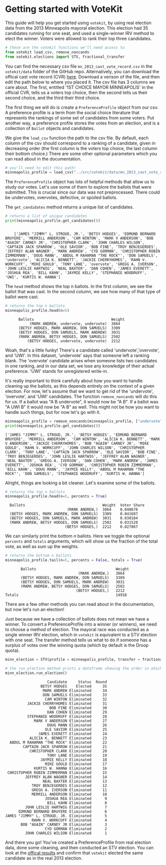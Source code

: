 # Getting started with VoteKit

This guide will help you get started using `votekit`, by using real election data from the 2013 Minneapolis mayoral election. This election had 35 candidates running for one seat, and used a single-winner IRV method to elect the winner. Voters were allowed to rank their top three candidates. 


```python
# these are the votekit functions we'll need access to
from votekit load_csv, remove_noncands
from votekit.elections import STV, fractional_transfer
```

You can find the necessary csv file `mn_2013_cast_vote_record.csv` in the `votekit/data` folder of the GitHub repo. Alternatively, you can download the offical cast vote record (CVR) [here](https://vote.minneapolismn.gov/results-data/election-results/2013/mayor/). Download a verison of the file, and then edit the path below to where you placed it. The csv file has 3 columns we care about. The first, entitled '1ST CHOICE MAYOR MINNEAPOLIS' in the official CVR, tells us a voters top choice, then the second tells us their second choice, and the third their third choice.

The first thing we will do is create a `PreferenceProfile` object from our csv. A preference profile is a term from the social choice literature that represents the rankings of some set of candidates from some voters. Put another way, a preference profile stores the votes from an election, and is a collection of `Ballot` objects and candidates. 

We give the `load_csv` function the path to the csv file. By default, each column of the csv should correspond to a ranking of a candidate, given in decreasing order (the first column is the voters top choice, the last column their bottom choice.) There are some other optional parameters which you can read about in the documentation.


```python
# you'll need to edit this path!
minneapolis_profile = load_csv("../src/votekit/data/mn_2013_cast_vote_record.csv")
```

The `PreferenceProfile` object has lots of helpful methods that allow us to study our votes. Let's use some of them to explore the ballots that were submitted. This is crucial since our data was not preprocessed. There could be undervotes, overvotes, defective, or spoiled ballots.

The `get_candidates` method returns a unique list of candidates.

```python
# returns a list of unique candidates
print(minneapolis_profile.get_candidates())
```
```

    ['JAMES "JIMMY" L. STROUD, JR.', 'BETSY HODGES', 'EDMUND BERNARD BRUYERE', 'MERRILL ANDERSON', 'CAM WINTON', 'MARK V ANDERSON', 'BOB "AGAIN" CARNEY JR', 'CHRISTOPHER CLARK', 'JOHN CHARLES WILSON', 'CAPTAIN JACK SPARROW', 'OLE SAVIOR', 'BOB FINE', 'TROY BENJEGERDES', 'JEFFREY ALAN WAGNER', 'MARK ANDREW', 'CYD GORMAN', 'CHRISTOPHER ROBIN ZIMMERMAN', 'DOUG MANN', 'ABDUL M RAHAMAN "THE ROCK"', 'DON SAMUELS', 'undervote', 'ALICIA K. BENNETT', 'JACKIE CHERRYHOMES', 'RAHN V. WORKCUFF', 'MIKE GOULD', 'TONY LANE', 'overvote', 'GREGG A. IVERSON', 'JOHN LESLIE HARTWIG', 'NEAL BAXTER', 'DAN COHEN', 'JAMES EVERETT', 'JOSHUA REA', 'BILL KAHN', 'JAYMIE KELLY', 'STEPHANIE WOODRUFF', 'UWI', 'KURTIS W. HANNA']

```
The `head` method shows the top n ballots. In the first column, we see the ballot that was cast. In the second column, we see how many of that type of ballot were cast. 
```python
# returns the top n ballots
minneapolis_profile.head(n=5)
```
```
      Ballots                                   Weight
           (MARK ANDREW, undervote, undervote)  3864  
      (BETSY HODGES, MARK ANDREW, DON SAMUELS)  3309  
      (BETSY HODGES, DON SAMUELS, MARK ANDREW)  3031  
      (MARK ANDREW, BETSY HODGES, DON SAMUELS)  2502  
          (BETSY HODGES, undervote, undervote)  2212
```

Woah, that's a little funky! There's a candidate called 'undervote','overvote', and 'UWI'. In this dataset, 'undervote' says that someone left a ranking blank. The 'overvote' candidate arises when someone lists two candidates in one ranking, and in our data set, we lose any knowledge of their actual preference. 'UWI' stands for unregistered write-in.

It's really important to think carefully about how you want to handle cleaning up the ballots, as this depends entirely on the context of a given election. For now, let's assume that we want to get rid of the 'undervote', 'overvote', and 'UWI' candidates. The function `remove_noncands` will do this for us. If a ballot was "A B undervote", it would now be "A B". If a ballot was "A UWI B" it would now be "A B" as well. This might not be how you want to handle such things, but for now let's go with it. 


```python
minneapolis_profile = remove_noncands(minneapolis_profile, ["undervote", "overvote", "UWI"])
print(minneapolis_profile.get_candidates())
```

    ['JAMES "JIMMY" L. STROUD, JR.', 'BETSY HODGES', 'EDMUND BERNARD BRUYERE', 'MERRILL ANDERSON', 'CAM WINTON', 'ALICIA K. BENNETT', 'MARK V ANDERSON', 'JACKIE CHERRYHOMES', 'BOB "AGAIN" CARNEY JR', 'MIKE GOULD', 'RAHN V. WORKCUFF', 'JOHN CHARLES WILSON', 'CHRISTOPHER CLARK', 'TONY LANE', 'CAPTAIN JACK SPARROW', 'OLE SAVIOR', 'BOB FINE', 'TROY BENJEGERDES', 'JOHN LESLIE HARTWIG', 'JEFFREY ALAN WAGNER', 'NEAL BAXTER', 'GREGG A. IVERSON', 'DAN COHEN', 'MARK ANDREW', 'JAMES EVERETT', 'JOSHUA REA', 'CYD GORMAN', 'CHRISTOPHER ROBIN ZIMMERMAN', 'BILL KAHN', 'DOUG MANN', 'JAYMIE KELLY', 'ABDUL M RAHAMAN "THE ROCK"', 'DON SAMUELS', 'STEPHANIE WOODRUFF', 'KURTIS W. HANNA']


Alright, things are looking a bit cleaner. Let's examine some of the ballots.


```python
# returns the top n ballots
minneapolis_profile.head(n=5, percents = True)
```

      Ballots                                   Weight  Voter Share
                                (MARK ANDREW,)  3864    0.048678   
      (BETSY HODGES, MARK ANDREW, DON SAMUELS)  3309    0.041687   
      (BETSY HODGES, DON SAMUELS, MARK ANDREW)  3031    0.038184   
      (MARK ANDREW, BETSY HODGES, DON SAMUELS)  2502    0.031520   
                               (BETSY HODGES,)  2212    0.027867   


We can similarly print the bottom $n$ ballots. Here we toggle the optional `percents` and `totals` arguments, which will show us the fraction of the total vote, as well as sum up the weights.


```python
# returns the bottom n ballots
minneapolis_profile.tail(n=5, percents = False, totals = True)
```

           Ballots                                    Weight
                                     (MARK ANDREW,)   3864 
           (BETSY HODGES, MARK ANDREW, DON SAMUELS)   3309 
           (BETSY HODGES, DON SAMUELS, MARK ANDREW)   3031 
           (MARK ANDREW, BETSY HODGES, DON SAMUELS)   2502 
                                    (BETSY HODGES,)   2212 
    Totals                                            14918 


There are a few other methods you can read about in the documentation, but now let's run an election!

Just because we have a collection of ballots does not mean we have a winner. To convert a PreferenceProfile into a winner (or winners), we need to choose a method of election. The mayoral race was conducted as a single winner IRV election, which in `votekit` is equivalent to a STV election with one seat. The transfer method tells us what to do if someone has a surplus of votes over the winning quota (which by default is the Droop quota). 


```python
minn_election = STV(profile = minneapolis_profile, transfer = fractional_transfer, seats = 1)
```


```python
# the run_election method prints a dataframe showing the order in which candidates are eliminated under STV
minn_election.run_election()
```

                       Candidate     Status  Round
                    BETSY HODGES    Elected     35
                     MARK ANDREW Eliminated     34
                     DON SAMUELS Eliminated     33
                      CAM WINTON Eliminated     32
              JACKIE CHERRYHOMES Eliminated     31
                        BOB FINE Eliminated     30
                       DAN COHEN Eliminated     29
              STEPHANIE WOODRUFF Eliminated     28
                 MARK V ANDERSON Eliminated     27
                       DOUG MANN Eliminated     26
                      OLE SAVIOR Eliminated     25
                   JAMES EVERETT Eliminated     24
               ALICIA K. BENNETT Eliminated     23
      ABDUL M RAHAMAN "THE ROCK" Eliminated     22
            CAPTAIN JACK SPARROW Eliminated     21
               CHRISTOPHER CLARK Eliminated     20
                       TONY LANE Eliminated     19
                    JAYMIE KELLY Eliminated     18
                      MIKE GOULD Eliminated     17
                 KURTIS W. HANNA Eliminated     16
     CHRISTOPHER ROBIN ZIMMERMAN Eliminated     15
             JEFFREY ALAN WAGNER Eliminated     14
                     NEAL BAXTER Eliminated     13
                TROY BENJEGERDES Eliminated     12
                GREGG A. IVERSON Eliminated     11
                MERRILL ANDERSON Eliminated     10
                      JOSHUA REA Eliminated      9
                       BILL KAHN Eliminated      8
             JOHN LESLIE HARTWIG Eliminated      7
          EDMUND BERNARD BRUYERE Eliminated      6
    JAMES "JIMMY" L. STROUD, JR. Eliminated      5
                RAHN V. WORKCUFF Eliminated      4
           BOB "AGAIN" CARNEY JR Eliminated      3
                      CYD GORMAN Eliminated      2
             JOHN CHARLES WILSON Eliminated      1


And there you go! You've created a PreferenceProfile from real election data, done some cleaning, and then conducted an STV election. You can look at the [offical results](https://vote.minneapolismn.gov/results-data/election-results/2013/mayor/) and confirm that `votekit` elected the same candidate as in the real 2013 election.